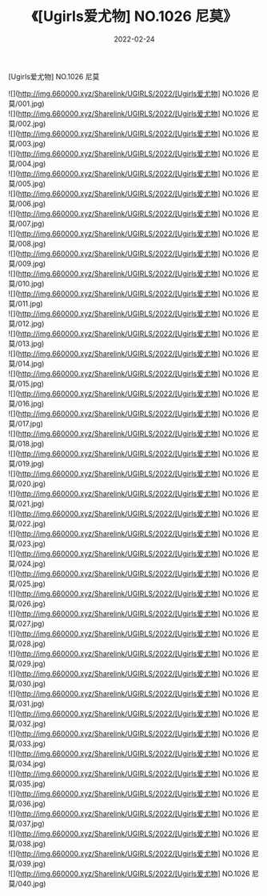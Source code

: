 ﻿---
layout: post
title:  《[Ugirls爱尤物] NO.1026 尼莫》
date:   2022-02-24
img: http://img.660000.xyz/Sharelink/UGIRLS/2022/[Ugirls爱尤物] NO.1026 尼莫/000.jpg
categories: [美女, 清纯, 唯美]
---

[Ugirls爱尤物] NO.1026 尼莫

 ![](http://img.660000.xyz/Sharelink/UGIRLS/2022/[Ugirls爱尤物] NO.1026 尼莫/001.jpg) <br>![](http://img.660000.xyz/Sharelink/UGIRLS/2022/[Ugirls爱尤物] NO.1026 尼莫/002.jpg) <br>![](http://img.660000.xyz/Sharelink/UGIRLS/2022/[Ugirls爱尤物] NO.1026 尼莫/003.jpg) <br>![](http://img.660000.xyz/Sharelink/UGIRLS/2022/[Ugirls爱尤物] NO.1026 尼莫/004.jpg) <br>![](http://img.660000.xyz/Sharelink/UGIRLS/2022/[Ugirls爱尤物] NO.1026 尼莫/005.jpg) <br>![](http://img.660000.xyz/Sharelink/UGIRLS/2022/[Ugirls爱尤物] NO.1026 尼莫/006.jpg) <br>![](http://img.660000.xyz/Sharelink/UGIRLS/2022/[Ugirls爱尤物] NO.1026 尼莫/007.jpg) <br>![](http://img.660000.xyz/Sharelink/UGIRLS/2022/[Ugirls爱尤物] NO.1026 尼莫/008.jpg) <br>![](http://img.660000.xyz/Sharelink/UGIRLS/2022/[Ugirls爱尤物] NO.1026 尼莫/009.jpg) <br>![](http://img.660000.xyz/Sharelink/UGIRLS/2022/[Ugirls爱尤物] NO.1026 尼莫/010.jpg) <br>![](http://img.660000.xyz/Sharelink/UGIRLS/2022/[Ugirls爱尤物] NO.1026 尼莫/011.jpg) <br>![](http://img.660000.xyz/Sharelink/UGIRLS/2022/[Ugirls爱尤物] NO.1026 尼莫/012.jpg) <br>![](http://img.660000.xyz/Sharelink/UGIRLS/2022/[Ugirls爱尤物] NO.1026 尼莫/013.jpg) <br>![](http://img.660000.xyz/Sharelink/UGIRLS/2022/[Ugirls爱尤物] NO.1026 尼莫/014.jpg) <br>![](http://img.660000.xyz/Sharelink/UGIRLS/2022/[Ugirls爱尤物] NO.1026 尼莫/015.jpg) <br>![](http://img.660000.xyz/Sharelink/UGIRLS/2022/[Ugirls爱尤物] NO.1026 尼莫/016.jpg) <br>![](http://img.660000.xyz/Sharelink/UGIRLS/2022/[Ugirls爱尤物] NO.1026 尼莫/017.jpg) <br>![](http://img.660000.xyz/Sharelink/UGIRLS/2022/[Ugirls爱尤物] NO.1026 尼莫/018.jpg) <br>![](http://img.660000.xyz/Sharelink/UGIRLS/2022/[Ugirls爱尤物] NO.1026 尼莫/019.jpg) <br>![](http://img.660000.xyz/Sharelink/UGIRLS/2022/[Ugirls爱尤物] NO.1026 尼莫/020.jpg) <br>![](http://img.660000.xyz/Sharelink/UGIRLS/2022/[Ugirls爱尤物] NO.1026 尼莫/021.jpg) <br>![](http://img.660000.xyz/Sharelink/UGIRLS/2022/[Ugirls爱尤物] NO.1026 尼莫/022.jpg) <br>![](http://img.660000.xyz/Sharelink/UGIRLS/2022/[Ugirls爱尤物] NO.1026 尼莫/023.jpg) <br>![](http://img.660000.xyz/Sharelink/UGIRLS/2022/[Ugirls爱尤物] NO.1026 尼莫/024.jpg) <br>![](http://img.660000.xyz/Sharelink/UGIRLS/2022/[Ugirls爱尤物] NO.1026 尼莫/025.jpg) <br>![](http://img.660000.xyz/Sharelink/UGIRLS/2022/[Ugirls爱尤物] NO.1026 尼莫/026.jpg) <br>![](http://img.660000.xyz/Sharelink/UGIRLS/2022/[Ugirls爱尤物] NO.1026 尼莫/027.jpg) <br>![](http://img.660000.xyz/Sharelink/UGIRLS/2022/[Ugirls爱尤物] NO.1026 尼莫/028.jpg) <br>![](http://img.660000.xyz/Sharelink/UGIRLS/2022/[Ugirls爱尤物] NO.1026 尼莫/029.jpg) <br>![](http://img.660000.xyz/Sharelink/UGIRLS/2022/[Ugirls爱尤物] NO.1026 尼莫/030.jpg) <br>![](http://img.660000.xyz/Sharelink/UGIRLS/2022/[Ugirls爱尤物] NO.1026 尼莫/031.jpg) <br>![](http://img.660000.xyz/Sharelink/UGIRLS/2022/[Ugirls爱尤物] NO.1026 尼莫/032.jpg) <br>![](http://img.660000.xyz/Sharelink/UGIRLS/2022/[Ugirls爱尤物] NO.1026 尼莫/033.jpg) <br>![](http://img.660000.xyz/Sharelink/UGIRLS/2022/[Ugirls爱尤物] NO.1026 尼莫/034.jpg) <br>![](http://img.660000.xyz/Sharelink/UGIRLS/2022/[Ugirls爱尤物] NO.1026 尼莫/035.jpg) <br>![](http://img.660000.xyz/Sharelink/UGIRLS/2022/[Ugirls爱尤物] NO.1026 尼莫/036.jpg) <br>![](http://img.660000.xyz/Sharelink/UGIRLS/2022/[Ugirls爱尤物] NO.1026 尼莫/037.jpg) <br>![](http://img.660000.xyz/Sharelink/UGIRLS/2022/[Ugirls爱尤物] NO.1026 尼莫/038.jpg) <br>![](http://img.660000.xyz/Sharelink/UGIRLS/2022/[Ugirls爱尤物] NO.1026 尼莫/039.jpg) <br>![](http://img.660000.xyz/Sharelink/UGIRLS/2022/[Ugirls爱尤物] NO.1026 尼莫/040.jpg) <br>